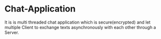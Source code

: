 # Chat-Application
It is is multi threaded chat application which is secure(encrypted) and let multiple Client to exchange texts asynchronously with each other through a Server.
